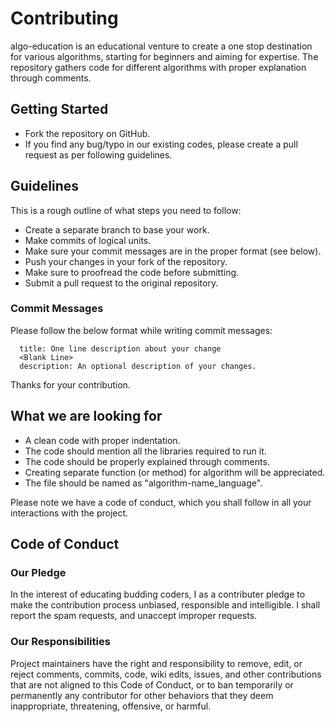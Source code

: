 # Contributing
algo-education is an educational venture to create a one stop destination for various algorithms, starting for beginners and aiming for expertise. The repository gathers
code for different algorithms with proper explanation through comments.

## Getting Started
- Fork the repository on GitHub.
- If you find any bug/typo in our existing codes, please create a pull request as per following guidelines.

## Guidelines
This is a rough outline of what steps you need to follow:

- Create a separate branch to base your work.
- Make commits of logical units.
- Make sure your commit messages are in the proper format (see below).
- Push your changes in your fork of the repository.
- Make sure to proofread the code before submitting.
- Submit a pull request to the original repository.

### Commit Messages
Please follow the below format while writing commit messages:

```
  title: One line description about your change
  <Blank Line>
  description: An optional description of your changes.
```

Thanks for your contribution.

## What we are looking for

- A clean code with proper indentation.
- The code should mention all the libraries required to run it.
- The code should be properly explained through comments.
- Creating separate function (or method) for algorithm will be appreciated.
- The file should be named as "algorithm-name_language".

Please note we have a code of conduct, which you shall follow in all your interactions with the project.

## Code of Conduct

### Our Pledge

In the interest of educating budding coders, I as a contributer pledge to make the contribution process unbiased, responsible and intelligible. I shall report the 
spam requests, and unaccept improper requests.

### Our Responsibilities

Project maintainers have the right and responsibility to remove, edit, or reject comments, commits, code, wiki edits, issues, and other contributions that are not
aligned to this Code of Conduct, or to ban temporarily or permanently any contributor for other behaviors that they deem inappropriate, threatening, offensive, or 
harmful.
